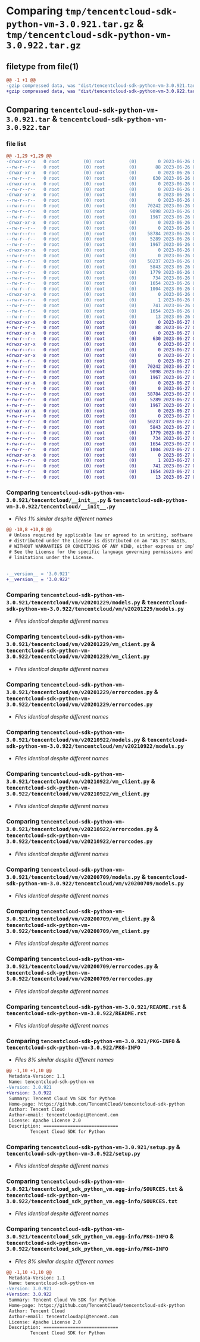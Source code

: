 # Comparing `tmp/tencentcloud-sdk-python-vm-3.0.921.tar.gz` & `tmp/tencentcloud-sdk-python-vm-3.0.922.tar.gz`

## filetype from file(1)

```diff
@@ -1 +1 @@
-gzip compressed data, was "dist/tencentcloud-sdk-python-vm-3.0.921.tar", last modified: Mon Jun 26 00:36:46 2023, max compression
+gzip compressed data, was "dist/tencentcloud-sdk-python-vm-3.0.922.tar", last modified: Tue Jun 27 00:37:08 2023, max compression
```

## Comparing `tencentcloud-sdk-python-vm-3.0.921.tar` & `tencentcloud-sdk-python-vm-3.0.922.tar`

### file list

```diff
@@ -1,29 +1,29 @@
-drwxr-xr-x   0 root         (0) root         (0)        0 2023-06-26 00:36:46.000000 tencentcloud-sdk-python-vm-3.0.921/
--rw-r--r--   0 root         (0) root         (0)       88 2023-06-26 00:36:46.000000 tencentcloud-sdk-python-vm-3.0.921/setup.cfg
-drwxr-xr-x   0 root         (0) root         (0)        0 2023-06-26 00:36:46.000000 tencentcloud-sdk-python-vm-3.0.921/tencentcloud/
--rw-r--r--   0 root         (0) root         (0)      630 2023-06-26 00:36:46.000000 tencentcloud-sdk-python-vm-3.0.921/tencentcloud/__init__.py
-drwxr-xr-x   0 root         (0) root         (0)        0 2023-06-26 00:36:46.000000 tencentcloud-sdk-python-vm-3.0.921/tencentcloud/vm/
--rw-r--r--   0 root         (0) root         (0)        0 2023-06-26 00:36:46.000000 tencentcloud-sdk-python-vm-3.0.921/tencentcloud/vm/__init__.py
-drwxr-xr-x   0 root         (0) root         (0)        0 2023-06-26 00:36:46.000000 tencentcloud-sdk-python-vm-3.0.921/tencentcloud/vm/v20201229/
--rw-r--r--   0 root         (0) root         (0)        0 2023-06-26 00:36:46.000000 tencentcloud-sdk-python-vm-3.0.921/tencentcloud/vm/v20201229/__init__.py
--rw-r--r--   0 root         (0) root         (0)    70242 2023-06-26 00:36:46.000000 tencentcloud-sdk-python-vm-3.0.921/tencentcloud/vm/v20201229/models.py
--rw-r--r--   0 root         (0) root         (0)     9098 2023-06-26 00:36:46.000000 tencentcloud-sdk-python-vm-3.0.921/tencentcloud/vm/v20201229/vm_client.py
--rw-r--r--   0 root         (0) root         (0)     1967 2023-06-26 00:36:46.000000 tencentcloud-sdk-python-vm-3.0.921/tencentcloud/vm/v20201229/errorcodes.py
-drwxr-xr-x   0 root         (0) root         (0)        0 2023-06-26 00:36:46.000000 tencentcloud-sdk-python-vm-3.0.921/tencentcloud/vm/v20210922/
--rw-r--r--   0 root         (0) root         (0)        0 2023-06-26 00:36:46.000000 tencentcloud-sdk-python-vm-3.0.921/tencentcloud/vm/v20210922/__init__.py
--rw-r--r--   0 root         (0) root         (0)    58784 2023-06-26 00:36:46.000000 tencentcloud-sdk-python-vm-3.0.921/tencentcloud/vm/v20210922/models.py
--rw-r--r--   0 root         (0) root         (0)     5289 2023-06-26 00:36:46.000000 tencentcloud-sdk-python-vm-3.0.921/tencentcloud/vm/v20210922/vm_client.py
--rw-r--r--   0 root         (0) root         (0)     1967 2023-06-26 00:36:46.000000 tencentcloud-sdk-python-vm-3.0.921/tencentcloud/vm/v20210922/errorcodes.py
-drwxr-xr-x   0 root         (0) root         (0)        0 2023-06-26 00:36:46.000000 tencentcloud-sdk-python-vm-3.0.921/tencentcloud/vm/v20200709/
--rw-r--r--   0 root         (0) root         (0)        0 2023-06-26 00:36:46.000000 tencentcloud-sdk-python-vm-3.0.921/tencentcloud/vm/v20200709/__init__.py
--rw-r--r--   0 root         (0) root         (0)    50237 2023-06-26 00:36:46.000000 tencentcloud-sdk-python-vm-3.0.921/tencentcloud/vm/v20200709/models.py
--rw-r--r--   0 root         (0) root         (0)     5843 2023-06-26 00:36:46.000000 tencentcloud-sdk-python-vm-3.0.921/tencentcloud/vm/v20200709/vm_client.py
--rw-r--r--   0 root         (0) root         (0)     1779 2023-06-26 00:36:46.000000 tencentcloud-sdk-python-vm-3.0.921/tencentcloud/vm/v20200709/errorcodes.py
--rw-r--r--   0 root         (0) root         (0)      734 2023-06-26 00:36:46.000000 tencentcloud-sdk-python-vm-3.0.921/README.rst
--rw-r--r--   0 root         (0) root         (0)     1654 2023-06-26 00:36:46.000000 tencentcloud-sdk-python-vm-3.0.921/PKG-INFO
--rw-r--r--   0 root         (0) root         (0)     1004 2023-06-26 00:36:46.000000 tencentcloud-sdk-python-vm-3.0.921/setup.py
-drwxr-xr-x   0 root         (0) root         (0)        0 2023-06-26 00:36:46.000000 tencentcloud-sdk-python-vm-3.0.921/tencentcloud_sdk_python_vm.egg-info/
--rw-r--r--   0 root         (0) root         (0)        1 2023-06-26 00:36:46.000000 tencentcloud-sdk-python-vm-3.0.921/tencentcloud_sdk_python_vm.egg-info/dependency_links.txt
--rw-r--r--   0 root         (0) root         (0)      741 2023-06-26 00:36:46.000000 tencentcloud-sdk-python-vm-3.0.921/tencentcloud_sdk_python_vm.egg-info/SOURCES.txt
--rw-r--r--   0 root         (0) root         (0)     1654 2023-06-26 00:36:46.000000 tencentcloud-sdk-python-vm-3.0.921/tencentcloud_sdk_python_vm.egg-info/PKG-INFO
--rw-r--r--   0 root         (0) root         (0)       13 2023-06-26 00:36:46.000000 tencentcloud-sdk-python-vm-3.0.921/tencentcloud_sdk_python_vm.egg-info/top_level.txt
+drwxr-xr-x   0 root         (0) root         (0)        0 2023-06-27 00:37:08.000000 tencentcloud-sdk-python-vm-3.0.922/
+-rw-r--r--   0 root         (0) root         (0)       88 2023-06-27 00:37:08.000000 tencentcloud-sdk-python-vm-3.0.922/setup.cfg
+drwxr-xr-x   0 root         (0) root         (0)        0 2023-06-27 00:37:08.000000 tencentcloud-sdk-python-vm-3.0.922/tencentcloud/
+-rw-r--r--   0 root         (0) root         (0)      630 2023-06-27 00:37:08.000000 tencentcloud-sdk-python-vm-3.0.922/tencentcloud/__init__.py
+drwxr-xr-x   0 root         (0) root         (0)        0 2023-06-27 00:37:08.000000 tencentcloud-sdk-python-vm-3.0.922/tencentcloud/vm/
+-rw-r--r--   0 root         (0) root         (0)        0 2023-06-27 00:37:08.000000 tencentcloud-sdk-python-vm-3.0.922/tencentcloud/vm/__init__.py
+drwxr-xr-x   0 root         (0) root         (0)        0 2023-06-27 00:37:08.000000 tencentcloud-sdk-python-vm-3.0.922/tencentcloud/vm/v20201229/
+-rw-r--r--   0 root         (0) root         (0)        0 2023-06-27 00:37:08.000000 tencentcloud-sdk-python-vm-3.0.922/tencentcloud/vm/v20201229/__init__.py
+-rw-r--r--   0 root         (0) root         (0)    70242 2023-06-27 00:37:08.000000 tencentcloud-sdk-python-vm-3.0.922/tencentcloud/vm/v20201229/models.py
+-rw-r--r--   0 root         (0) root         (0)     9098 2023-06-27 00:37:08.000000 tencentcloud-sdk-python-vm-3.0.922/tencentcloud/vm/v20201229/vm_client.py
+-rw-r--r--   0 root         (0) root         (0)     1967 2023-06-27 00:37:08.000000 tencentcloud-sdk-python-vm-3.0.922/tencentcloud/vm/v20201229/errorcodes.py
+drwxr-xr-x   0 root         (0) root         (0)        0 2023-06-27 00:37:08.000000 tencentcloud-sdk-python-vm-3.0.922/tencentcloud/vm/v20210922/
+-rw-r--r--   0 root         (0) root         (0)        0 2023-06-27 00:37:08.000000 tencentcloud-sdk-python-vm-3.0.922/tencentcloud/vm/v20210922/__init__.py
+-rw-r--r--   0 root         (0) root         (0)    58784 2023-06-27 00:37:08.000000 tencentcloud-sdk-python-vm-3.0.922/tencentcloud/vm/v20210922/models.py
+-rw-r--r--   0 root         (0) root         (0)     5289 2023-06-27 00:37:08.000000 tencentcloud-sdk-python-vm-3.0.922/tencentcloud/vm/v20210922/vm_client.py
+-rw-r--r--   0 root         (0) root         (0)     1967 2023-06-27 00:37:08.000000 tencentcloud-sdk-python-vm-3.0.922/tencentcloud/vm/v20210922/errorcodes.py
+drwxr-xr-x   0 root         (0) root         (0)        0 2023-06-27 00:37:08.000000 tencentcloud-sdk-python-vm-3.0.922/tencentcloud/vm/v20200709/
+-rw-r--r--   0 root         (0) root         (0)        0 2023-06-27 00:37:08.000000 tencentcloud-sdk-python-vm-3.0.922/tencentcloud/vm/v20200709/__init__.py
+-rw-r--r--   0 root         (0) root         (0)    50237 2023-06-27 00:37:08.000000 tencentcloud-sdk-python-vm-3.0.922/tencentcloud/vm/v20200709/models.py
+-rw-r--r--   0 root         (0) root         (0)     5843 2023-06-27 00:37:08.000000 tencentcloud-sdk-python-vm-3.0.922/tencentcloud/vm/v20200709/vm_client.py
+-rw-r--r--   0 root         (0) root         (0)     1779 2023-06-27 00:37:08.000000 tencentcloud-sdk-python-vm-3.0.922/tencentcloud/vm/v20200709/errorcodes.py
+-rw-r--r--   0 root         (0) root         (0)      734 2023-06-27 00:37:08.000000 tencentcloud-sdk-python-vm-3.0.922/README.rst
+-rw-r--r--   0 root         (0) root         (0)     1654 2023-06-27 00:37:08.000000 tencentcloud-sdk-python-vm-3.0.922/PKG-INFO
+-rw-r--r--   0 root         (0) root         (0)     1004 2023-06-27 00:37:08.000000 tencentcloud-sdk-python-vm-3.0.922/setup.py
+drwxr-xr-x   0 root         (0) root         (0)        0 2023-06-27 00:37:08.000000 tencentcloud-sdk-python-vm-3.0.922/tencentcloud_sdk_python_vm.egg-info/
+-rw-r--r--   0 root         (0) root         (0)        1 2023-06-27 00:37:08.000000 tencentcloud-sdk-python-vm-3.0.922/tencentcloud_sdk_python_vm.egg-info/dependency_links.txt
+-rw-r--r--   0 root         (0) root         (0)      741 2023-06-27 00:37:08.000000 tencentcloud-sdk-python-vm-3.0.922/tencentcloud_sdk_python_vm.egg-info/SOURCES.txt
+-rw-r--r--   0 root         (0) root         (0)     1654 2023-06-27 00:37:08.000000 tencentcloud-sdk-python-vm-3.0.922/tencentcloud_sdk_python_vm.egg-info/PKG-INFO
+-rw-r--r--   0 root         (0) root         (0)       13 2023-06-27 00:37:08.000000 tencentcloud-sdk-python-vm-3.0.922/tencentcloud_sdk_python_vm.egg-info/top_level.txt
```

### Comparing `tencentcloud-sdk-python-vm-3.0.921/tencentcloud/__init__.py` & `tencentcloud-sdk-python-vm-3.0.922/tencentcloud/__init__.py`

 * *Files 1% similar despite different names*

```diff
@@ -10,8 +10,8 @@
 # Unless required by applicable law or agreed to in writing, software
 # distributed under the License is distributed on an "AS IS" BASIS,
 # WITHOUT WARRANTIES OR CONDITIONS OF ANY KIND, either express or implied.
 # See the License for the specific language governing permissions and
 # limitations under the License.
 
 
-__version__ = '3.0.921'
+__version__ = '3.0.922'
```

### Comparing `tencentcloud-sdk-python-vm-3.0.921/tencentcloud/vm/v20201229/models.py` & `tencentcloud-sdk-python-vm-3.0.922/tencentcloud/vm/v20201229/models.py`

 * *Files identical despite different names*

### Comparing `tencentcloud-sdk-python-vm-3.0.921/tencentcloud/vm/v20201229/vm_client.py` & `tencentcloud-sdk-python-vm-3.0.922/tencentcloud/vm/v20201229/vm_client.py`

 * *Files identical despite different names*

### Comparing `tencentcloud-sdk-python-vm-3.0.921/tencentcloud/vm/v20201229/errorcodes.py` & `tencentcloud-sdk-python-vm-3.0.922/tencentcloud/vm/v20201229/errorcodes.py`

 * *Files identical despite different names*

### Comparing `tencentcloud-sdk-python-vm-3.0.921/tencentcloud/vm/v20210922/models.py` & `tencentcloud-sdk-python-vm-3.0.922/tencentcloud/vm/v20210922/models.py`

 * *Files identical despite different names*

### Comparing `tencentcloud-sdk-python-vm-3.0.921/tencentcloud/vm/v20210922/vm_client.py` & `tencentcloud-sdk-python-vm-3.0.922/tencentcloud/vm/v20210922/vm_client.py`

 * *Files identical despite different names*

### Comparing `tencentcloud-sdk-python-vm-3.0.921/tencentcloud/vm/v20210922/errorcodes.py` & `tencentcloud-sdk-python-vm-3.0.922/tencentcloud/vm/v20210922/errorcodes.py`

 * *Files identical despite different names*

### Comparing `tencentcloud-sdk-python-vm-3.0.921/tencentcloud/vm/v20200709/models.py` & `tencentcloud-sdk-python-vm-3.0.922/tencentcloud/vm/v20200709/models.py`

 * *Files identical despite different names*

### Comparing `tencentcloud-sdk-python-vm-3.0.921/tencentcloud/vm/v20200709/vm_client.py` & `tencentcloud-sdk-python-vm-3.0.922/tencentcloud/vm/v20200709/vm_client.py`

 * *Files identical despite different names*

### Comparing `tencentcloud-sdk-python-vm-3.0.921/tencentcloud/vm/v20200709/errorcodes.py` & `tencentcloud-sdk-python-vm-3.0.922/tencentcloud/vm/v20200709/errorcodes.py`

 * *Files identical despite different names*

### Comparing `tencentcloud-sdk-python-vm-3.0.921/README.rst` & `tencentcloud-sdk-python-vm-3.0.922/README.rst`

 * *Files identical despite different names*

### Comparing `tencentcloud-sdk-python-vm-3.0.921/PKG-INFO` & `tencentcloud-sdk-python-vm-3.0.922/PKG-INFO`

 * *Files 8% similar despite different names*

```diff
@@ -1,10 +1,10 @@
 Metadata-Version: 1.1
 Name: tencentcloud-sdk-python-vm
-Version: 3.0.921
+Version: 3.0.922
 Summary: Tencent Cloud Vm SDK for Python
 Home-page: https://github.com/TencentCloud/tencentcloud-sdk-python
 Author: Tencent Cloud
 Author-email: tencentcloudapi@tencent.com
 License: Apache License 2.0
 Description: ============================
         Tencent Cloud SDK for Python
```

### Comparing `tencentcloud-sdk-python-vm-3.0.921/setup.py` & `tencentcloud-sdk-python-vm-3.0.922/setup.py`

 * *Files identical despite different names*

### Comparing `tencentcloud-sdk-python-vm-3.0.921/tencentcloud_sdk_python_vm.egg-info/SOURCES.txt` & `tencentcloud-sdk-python-vm-3.0.922/tencentcloud_sdk_python_vm.egg-info/SOURCES.txt`

 * *Files identical despite different names*

### Comparing `tencentcloud-sdk-python-vm-3.0.921/tencentcloud_sdk_python_vm.egg-info/PKG-INFO` & `tencentcloud-sdk-python-vm-3.0.922/tencentcloud_sdk_python_vm.egg-info/PKG-INFO`

 * *Files 8% similar despite different names*

```diff
@@ -1,10 +1,10 @@
 Metadata-Version: 1.1
 Name: tencentcloud-sdk-python-vm
-Version: 3.0.921
+Version: 3.0.922
 Summary: Tencent Cloud Vm SDK for Python
 Home-page: https://github.com/TencentCloud/tencentcloud-sdk-python
 Author: Tencent Cloud
 Author-email: tencentcloudapi@tencent.com
 License: Apache License 2.0
 Description: ============================
         Tencent Cloud SDK for Python
```

